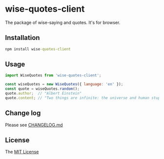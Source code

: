 # wise-quotes-client

The package of wise-saying and quotes. It's for browser.

## Installation

``` cmd
npm install wise-quotes-client
```

## Usage

``` js
import WiseQuotes from 'wise-quotes-client';

const wiseQuotes = new WiseQuotes({ language: 'en' });
const quote = wiseQuotes.random();
quote.author;  // "Albert Einstein"
quote.content; // "Two things are infinite: the universe and human stupidity; and I'm not sure about the universe."
```

## Change log

Please see [CHANGELOG.md](https://github.com/archco/wise-quotes-client/blob/master/CHANGELOG.md)

## License

The [MIT License](https://github.com/archco/wise-quotes-client/blob/master/LICENSE)
